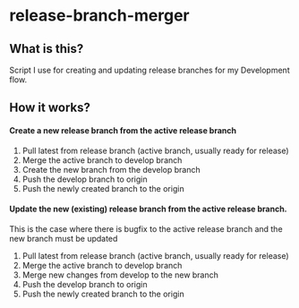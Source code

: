 # release-branch-merger

## What is this?
Script I use for creating and updating release branches for my Development flow.


## How it works?

#### Create a new release branch from the active release branch

1. Pull latest from release branch (active branch, usually ready for release)
2. Merge the active branch to develop branch
3. Create the new branch from the develop branch
4. Push the develop branch to origin
5. Push the newly created branch to the origin 

#### Update the new (existing) release branch from the active release branch.

This is the case where there is bugfix to the active release branch and the new branch must be updated

1. Pull latest from release branch (active branch, usually ready for release)
2. Merge the active branch to develop branch
3. Merge new changes from develop to the new branch
4. Push the develop branch to origin
5. Push the newly created branch to the origin 
